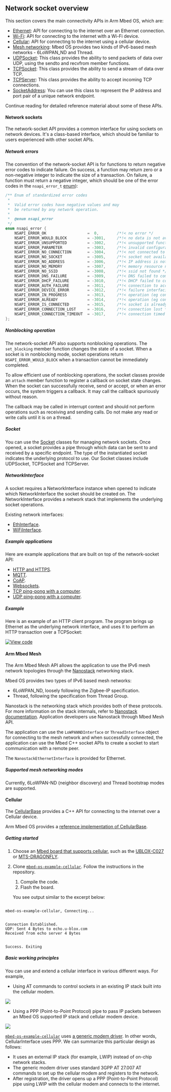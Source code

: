 ## Network socket overview

This section covers the main connectivity APIs in Arm Mbed OS, which are:

- <a href="/docs/v5.7/reference/ethernet.html" target="_blank">Ethernet</a>: API for connecting to the internet over an Ethernet connection.
- <a href="/docs/v5.7/reference/wi-fi.html" target="_blank">Wi-Fi</a>: API for connecting to the internet with a Wi-Fi device.
- <a href="/docs/v5.7/reference/cellular-api.html" target="_blank">Cellular</a>: API for connecting to the internet using a cellular device.
- <a href="/docs/v5.7/reference/mesh.html" target="_blank">Mesh networking</a>: Mbed OS provides two kinds of IPv6-based mesh networks - 6LoWPAN_ND and Thread.
- <a href="/docs/v5.7/reference/udpsocket.html" target="_blank">UDPSocket</a>: This class provides the ability to send packets of data over UDP, using the sendto and recvfrom member functions.
- <a href="/docs/v5.7/reference/tcpsocket.html" target="_blank">TCPSocket</a>: This class provides the ability to send a stream of data over TCP.
- <a href="/docs/v5.7/reference/tcpserver.html" target="_blank">TCPServer</a>: This class provides the ability to accept incoming TCP connections.
- <a href="/docs/v5.7/reference/socketaddress.html" target="_blank">SocketAddress</a>: You can use this class to represent the IP address and port pair of a unique network endpoint.

Continue reading for detailed reference material about some of these APIs.

#### Network sockets

The network-socket API provides a common interface for using sockets on network devices. It's a class-based interface, which should be familiar to users experienced with other socket APIs.

##### Network errors

The convention of the network-socket API is for functions to return negative error codes to indicate failure. On success, a function may return zero or a non-negative integer to indicate the size of a transaction. On failure, a function must return a negative integer, which should be one of the error codes in the `nsapi_error_t` <a href="https://os-doc-builder.test.mbed.com/docs/v5.7/mbed-os-api-doxy/group__netsocket.html#gac21eb8156cf9af198349069cdc7afeba" target="_blank">enum</a>):

``` cpp
/** Enum of standardized error codes
 *
 *  Valid error codes have negative values and may
 *  be returned by any network operation.
 *
 *  @enum nsapi_error
 */
enum nsapi_error {
    NSAPI_ERROR_OK                  =  0,        /*!< no error */
    NSAPI_ERROR_WOULD_BLOCK         = -3001,     /*!< no data is not available but call is non-blocking */
    NSAPI_ERROR_UNSUPPORTED         = -3002,     /*!< unsupported functionality */
    NSAPI_ERROR_PARAMETER           = -3003,     /*!< invalid configuration */
    NSAPI_ERROR_NO_CONNECTION       = -3004,     /*!< not connected to a network */
    NSAPI_ERROR_NO_SOCKET           = -3005,     /*!< socket not available for use */
    NSAPI_ERROR_NO_ADDRESS          = -3006,     /*!< IP address is not known */
    NSAPI_ERROR_NO_MEMORY           = -3007,     /*!< memory resource not available */
    NSAPI_ERROR_NO_SSID             = -3008,     /*!< ssid not found */
    NSAPI_ERROR_DNS_FAILURE         = -3009,     /*!< DNS failed to complete successfully */
    NSAPI_ERROR_DHCP_FAILURE        = -3010,     /*!< DHCP failed to complete successfully */
    NSAPI_ERROR_AUTH_FAILURE        = -3011,     /*!< connection to access point failed */
    NSAPI_ERROR_DEVICE_ERROR        = -3012,     /*!< failure interfacing with the network processor */
    NSAPI_ERROR_IN_PROGRESS         = -3013,     /*!< operation (eg connect) in progress */
    NSAPI_ERROR_ALREADY             = -3014,     /*!< operation (eg connect) already in progress */
    NSAPI_ERROR_IS_CONNECTED        = -3015,     /*!< socket is already connected */
    NSAPI_ERROR_CONNECTION_LOST     = -3016,     /*!< connection lost */
    NSAPI_ERROR_CONNECTION_TIMEOUT  = -3017,     /*!< connection timed out */
};
```

##### Nonblocking operation

The network-socket API also supports nonblocking operations. The `set_blocking` member function changes the state of a socket. When a socket is in nonblocking mode, socket operations return `NSAPI_ERROR_WOULD_BLOCK` when a transaction cannot be immediately completed.

To allow efficient use of nonblocking operations, the socket classes provide an `attach` member function to register a callback on socket state changes. When the socket can successfully receive, send or accept, or when an error occurs, the system triggers a callback. It may call the callback spuriously without reason.

The callback may be called in interrupt context and should not perform operations such as receiving and sending calls. Do not make any read or write calls until it is on a thread.

##### Socket

You can use the <a href="/docs/v5.7/mbed-os-api-doxy/class_socket.html" target="_blank">Socket</a> classes for managing network sockets. Once opened, a socket provides a pipe through which data can be sent to and received by a specific endpoint. The type of the instantiated socket indicates the underlying protocol to use. Our Socket classes include UDPSocket, TCPSocket and TCPServer.

##### NetworkInterface

A socket requires a NetworkInterface instance when opened to indicate which NetworkInterface the socket should be created on. The NetworkInterface provides a network stack that implements the underlying socket operations.

Existing network interfaces:

- <a href="/docs/v5.7/reference/ethernet.html" target="_blank">EthInterface</a>.
- <a href="/docs/v5.7/reference/wi-fi.html" target="_blank">WiFiInterface</a>.

##### Example applications

Here are example applications that are built on top of the network-socket API:

* <a href="https://os.mbed.com/teams/sandbox/code/http-example/" target="_blank">HTTP and HTTPS</a>.
* <a href="https://os.mbed.com/teams/mqtt/code/HelloMQTT/" target="_blank">MQTT</a>.
* <a href="https://os.mbed.com/teams/sandbox/code/coap-example/" target="_blank">CoAP</a>.
* <a href="https://os.mbed.com/cookbook/Websockets-Server" target="_blank">Websockets</a>.
* <a href="https://github.com/armmbed/mbed-tcp-ping-pong" target="_blank">TCP ping-pong with a computer</a>.
* <a href="https://github.com/armmbed/mbed-udp-ping-pong" target="_blank">UDP ping-pong with a computer</a>.

##### Example

Here is an example of an HTTP client program. The program brings up Ethernet as the underlying network interface, and uses it to perform an HTTP transaction over a TCPSocket:

[![View code](https://www.mbed.com/embed/?url=https://os.mbed.com/teams/mbed_example/code/TCPSocket_Example/)](https://os.mbed.com/teams/mbed_example/code/TCPSocket_Example/file/6b383744246e/main.cpp)

#### Arm Mbed Mesh

The Arm Mbed Mesh API allows the application to use the IPv6 mesh network topologies through the <a href="/docs/v5.7/tutorials/mesh.html#nanostack" target="_blank">Nanostack</a> networking stack.

Mbed OS provides two types of IPv6 based mesh networks:

* 6LoWPAN_ND, loosely following the Zigbee-IP specification.
* Thread, following the specification from Thread Group.

Nanostack is the networking stack which provides both of these protocols. For more information on the stack internals, refer to <a href="/docs/v5.7/tutorials/mesh.html#nanostack" target="_blank">Nanostack documentation</a>. Application developers use Nanostack through Mbed Mesh API.

The application can use the `LoWPANNDInterface` or `ThreadInterface` object for connecting to the mesh network and when successfully connected, the application can use the Mbed C++ socket APIs to create a socket to start communication with a remote peer.

The `NanostackEthernetInterface` is provided for Ethernet.

##### Supported mesh networking modes

Currently, 6LoWPAN-ND (neighbor discovery) and Thread bootstrap modes are supported.

#### Cellular

The <a href="/docs/v5.7/mbed-os-api-doxy/class_cellular_base.html" target="_blank">CellularBase</a> provides a C++ API for connecting to the internet over a Cellular device.

Arm Mbed OS provides a <a href="https://github.com/ARMmbed/mbed-os/tree/master/features/netsocket/cellular/generic_modem_driver" target="_blank">reference implementation of CellularBase</a>.

##### Getting started

1. Choose an <a href="https://os.mbed.com/platforms/?mbed-enabled=15&connectivity=1" target="_blank">Mbed board that supports cellular</a>, such as the <a href="https://os.mbed.com/platforms/u-blox-C027/" target="_blank">UBLOX-C027</a> or <a href="https://os.mbed.com/platforms/MTS-Dragonfly/" target="_blank">MTS-DRAGONFLY</a>.

1. Clone <a href="https://github.com/ARMmbed/mbed-os-example-cellular" target="_blank">`mbed-os-example-cellular`</a>. Follow the instructions in the repository.

    1. Compile the code.
    1. Flash the board.

   You see output similar to the excerpt below:

```

mbed-os-example-cellular, Connecting...


Connection Established.
UDP: Sent 4 Bytes to echo.u-blox.com
Received from echo server 4 Bytes


Success. Exiting

```

##### Basic working principles

You can use and extend a cellular interface in various different ways. For example,

- Using AT commands to control sockets in an existing IP stack built into the cellular modem.

<span class="images">![](https://s3-us-west-2.amazonaws.com/mbed-os-docs-images/Cell_AT.png)</span>

- Using a PPP (Point-to-Point Protocol) pipe to pass IP packets between an Mbed OS supported IP stack and cellular modem device.

<span class="images">![](https://s3-us-west-2.amazonaws.com/mbed-os-docs-images/Cell_PPP.png)</span>

<a href="https://github.com/ARMmbed/mbed-os-example-cellular" target="_blank">`mbed-os-example-cellular`</a> uses <a href="https://github.com/ARMmbed/mbed-os/tree/master/features/netsocket/cellular/generic_modem_driver" target="_blank">a generic modem driver</a>. In other words, CellularInterface uses PPP. We can summarize this particular design as follows:

- It uses an external IP stack (for example, LWIP) instead of on-chip network stacks.
- The generic modem driver uses standard 3GPP AT 27.007 AT commands to set up the cellular modem and registers to the network.
- After registration, the driver opens up a PPP (Point-to-Point Protocol) pipe using LWIP with the cellular modem and connects to the internet.
